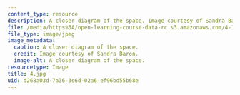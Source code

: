 ```yaml
---
content_type: resource
description: A closer diagram of the space. Image courtesy of Sandra Baron.
file: /media/https%3A/open-learning-course-data-rc.s3.amazonaws.com/4-171-the-space-between-workshop-fall-2004/d268a03d7a363e6d02a6ef96bd55b68e_4.jpg
file_type: image/jpeg
image_metadata:
  caption: A closer diagram of the space.
  credit: Image courtesy of Sandra Baron.
  image-alt: A closer diagram of the space.
resourcetype: Image
title: 4.jpg
uid: d268a03d-7a36-3e6d-02a6-ef96bd55b68e
---
```

